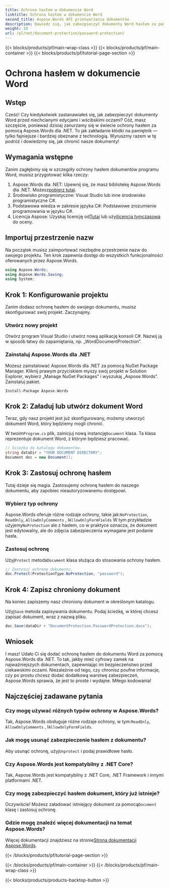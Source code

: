 ```yaml
---
title: Ochrona hasłem w dokumencie Word
linktitle: Ochrona hasłem w dokumencie Word
second_title: Aspose.Words API przetwarzania dokumentów
description: Dowiedz się, jak zabezpieczyć dokumenty Word hasłem za pomocą Aspose.Words for .NET, korzystając z tego szczegółowego przewodnika krok po kroku.
weight: 10
url: /pl/net/document-protection/password-protection/
---
```


{{< blocks/products/pf/main-wrap-class >}}
{{< blocks/products/pf/main-container >}}
{{< blocks/products/pf/tutorial-page-section >}}

# Ochrona hasłem w dokumencie Word

## Wstęp

Cześć! Czy kiedykolwiek zastanawiałeś się, jak zabezpieczyć dokumenty Word przed niechcianymi edycjami i wścibskimi oczami? Cóż, masz szczęście, ponieważ dzisiaj zanurzamy się w świecie ochrony hasłem za pomocą Aspose.Words dla .NET. To jak zakładanie kłódki na pamiętnik — tylko fajniejsze i bardziej obeznane z technologią. Wyruszmy razem w tę podróż i dowiedzmy się, jak chronić nasze dokumenty!

## Wymagania wstępne

Zanim zagłębimy się w szczegóły ochrony hasłem dokumentów programu Word, musisz przygotować kilka rzeczy:

1.  Aspose.Words dla .NET: Upewnij się, że masz bibliotekę Aspose.Words dla .NET. Możesz[pobierz tutaj](https://releases.aspose.com/words/net/).
2. Środowisko programistyczne: Visual Studio lub inne środowisko programistyczne C#.
3. Podstawowa wiedza w zakresie języka C#: Podstawowe zrozumienie programowania w języku C#.
4.  Licencja Aspose: Uzyskaj licencję od[Tutaj](https://purchase.aspose.com/buy) lub użyj[licencja tymczasowa](https://purchase.aspose.com/temporary-license/) do oceny.

## Importuj przestrzenie nazw

Na początek musisz zaimportować niezbędne przestrzenie nazw do swojego projektu. Ten krok zapewnia dostęp do wszystkich funkcjonalności oferowanych przez Aspose.Words.

```csharp
using Aspose.Words;
using Aspose.Words.Saving;
using System;
```

## Krok 1: Konfigurowanie projektu

Zanim dodasz ochronę hasłem do swojego dokumentu, musisz skonfigurować swój projekt. Zaczynajmy.

### Utwórz nowy projekt

Otwórz program Visual Studio i utwórz nową aplikację konsoli C#. Nazwij ją w sposób łatwy do zapamiętania, np. „WordDocumentProtection”.

### Zainstaluj Aspose.Words dla .NET

Możesz zainstalować Aspose.Words dla .NET za pomocą NuGet Package Manager. Kliknij prawym przyciskiem myszy swój projekt w Solution Explorer, wybierz „Manage NuGet Packages” i wyszukaj „Aspose.Words”. Zainstaluj pakiet.

```shell
Install-Package Aspose.Words
```

## Krok 2: Załaduj lub utwórz dokument Word

Teraz, gdy nasz projekt jest już skonfigurowany, możemy utworzyć dokument Word, który będziemy mogli chronić.

 W twoim`Program.cs` plik, zainicjuj nową instancję`Document` klasa. Ta klasa reprezentuje dokument Word, z którym będziesz pracować.

```csharp
// Ścieżka do katalogu dokumentów.
string dataDir = "YOUR DOCUMENT DIRECTORY";
Document doc = new Document();
```

## Krok 3: Zastosuj ochronę hasłem

Tutaj dzieje się magia. Zastosujemy ochronę hasłem do naszego dokumentu, aby zapobiec nieautoryzowanemu dostępowi.

### Wybierz typ ochrony

 Aspose.Words oferuje różne rodzaje ochrony, takie jak:`NoProtection`, `ReadOnly`, `AllowOnlyComments` , I`AllowOnlyFormFields` W tym przykładzie użyjemy`NoProtection` ale z hasłem, co w praktyce oznacza, że dokument jest edytowalny, ale do zdjęcia zabezpieczenia wymagane jest podanie hasła.

### Zastosuj ochronę

 Użyj`Protect` metoda`Document` klasa służąca do stosowania ochrony hasłem. 

```csharp
// Zastosuj ochronę dokumentu.
doc.Protect(ProtectionType.NoProtection, "password");
```

## Krok 4: Zapisz chroniony dokument

Na koniec zapiszemy nasz chroniony dokument w określonym katalogu.


 Użyj`Save` metoda zapisywania dokumentu. Podaj ścieżkę, w której chcesz zapisać dokument, wraz z nazwą pliku.

```csharp
doc.Save(dataDir + "DocumentProtection.PasswordProtection.docx");
```

## Wniosek

I masz! Udało Ci się dodać ochronę hasłem do dokumentu Word za pomocą Aspose.Words dla .NET. To tak, jakby mieć cyfrowy zamek na najważniejszych dokumentach, zapewniając im bezpieczeństwo przed ciekawskimi oczami. Niezależnie od tego, czy chronisz poufne informacje, czy po prostu chcesz dodać dodatkową warstwę zabezpieczeń, Aspose.Words sprawia, że jest to proste i wydajne. Miłego kodowania!

## Najczęściej zadawane pytania

### Czy mogę używać różnych typów ochrony w Aspose.Words?

Tak, Aspose.Words obsługuje różne rodzaje ochrony, w tym:`ReadOnly`, `AllowOnlyComments` , I`AllowOnlyFormFields`.

### Jak mogę usunąć zabezpieczenie hasłem z dokumentu?

 Aby usunąć ochronę, użyj`Unprotect` i podaj prawidłowe hasło.

### Czy Aspose.Words jest kompatybilny z .NET Core?

Tak, Aspose.Words jest kompatybilny z .NET Core, .NET Framework i innymi platformami .NET.

### Czy mogę zabezpieczyć hasłem dokument, który już istnieje?

 Oczywiście! Możesz załadować istniejący dokument za pomocą`Document` klasę i zastosuj ochronę.

### Gdzie mogę znaleźć więcej dokumentacji na temat Aspose.Words?

 Więcej dokumentacji znajdziesz na stronie[Strona dokumentacji Aspose.Words](https://reference.aspose.com/words/net/).

{{< /blocks/products/pf/tutorial-page-section >}}

{{< /blocks/products/pf/main-container >}}
{{< /blocks/products/pf/main-wrap-class >}}

{{< blocks/products/products-backtop-button >}}
